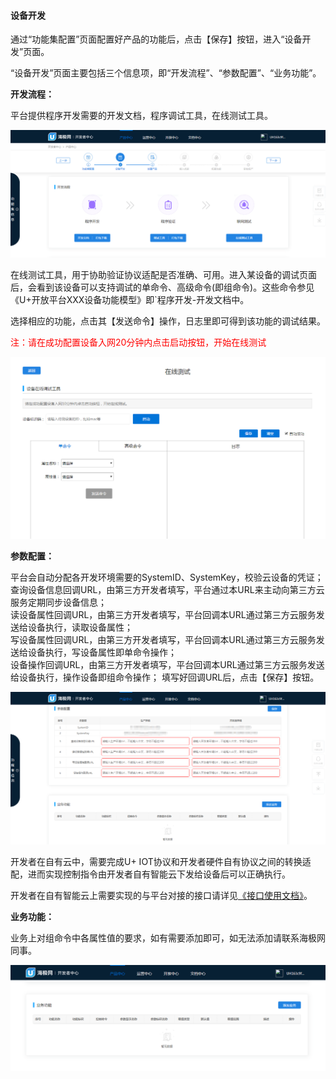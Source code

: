 #### 设备开发 

通过“功能集配置”页面配置好产品的功能后，点击【保存】按钮，进入“设备开发”页面。  


“设备开发”页面主要包括三个信息项，即“开发流程”、“参数配置”、“业务功能”。  

**开发流程：**  

平台提供程序开发需要的开发文档，程序调试工具，在线测试工具。    

![开发流程][Development_process]    

在线测试工具，用于协助验证协议适配是否准确、可用。进入某设备的调试页面后，会看到该设备可以支持调试的单命令、高级命令(即组命令)。这些命令参见《U+开放平台XXX设备功能模型》即`程序开发-开发文档中。

选择相应的功能，点击其【发送命令】操作，日志里即可得到该功能的调试结果。  


<font color="#FF0000">注：请在成功配置设备入网20分钟内点击启动按钮，开始在线测试</font>  

![在线测试工具][Testing_tools] 


**参数配置：**   

平台会自动分配各开发环境需要的SystemID、SystemKey，校验云设备的凭证；  
查询设备信息回调URL，由第三方开发者填写，平台通过本URL来主动向第三方云服务定期同步设备信息；  
读设备属性回调URL，由第三方开发者填写，平台回调本URL通过第三方云服务发送给设备执行，读取设备属性；  
写设备属性回调URL，由第三方开发者填写，平台回调本URL通过第三方云服务发送给设备执行，写设备属性即单命令操作；  
设备操作回调URL，由第三方开发者填写，平台回调本URL通过第三方云服务发送给设备执行，操作设备即组命令操作；
填写好回调URL后，点击【保存】按钮。  

![参数配置][Parameter_configuration]  


开发者在自有云中，需要完成U+ IOT协议和开发者硬件自有协议之间的转换适配，进而实现控制指令由开发者自有智能云下发给设备后可以正确执行。

开发者在自有智能云上需要实现的与平台对接的接口请详见[《接口使用文档》][Dev_world]。

**业务功能：**     

业务上对组命令中各属性值的要求，如有需要添加即可，如无法添加请联系海极网同事。

 
![业务功能][Business_functions]






[Access_plan]:_media/Link/guide.png  
[Architecture]:_media/Link/architecture.png 
[Create_function]:_media/Link/create_function.png  
[Create_function2]:_media/Link/create_function2.png  
[Function_set]:_media/Link/function_set.png  
[Haigeek]:https://www.haigeek.com/web/pages/haigeek.html
[Basis_function]:_media/Link/basis_function.png 
[Advanced_function]:_media/Link/advanced_function.png 
[Other_function]:_media/Link/other_function.png
[Development_process]:_media/Link/development_process.png
[Parameter_configuration]:_media/Link/parameter_configuration.png  
[Product_model]:_media/Link/product_model.png 
[Create_model]:_media/Link/create_model.png  
[Create_success]:_media/Link/create_success.png 
[Create_model]:_media/Link/model_success.png  
[AccessU+]:_media/Link/accessU+.png 
[App_config]:_media/Link/app_config.png  
[Click_config]:_media/Link/click_config.png   
[U+_ui]:_media/Link/u+_ui.png    
[Scene_function]:_media/Link/scene_function.png 
[Expand_functionality]:_media/Link/expand_functionality.png
[Dev_world]:https://haier-iot.github.io/guide/#/zh-cn/Cloudgw  
[Testing_tools]:_media/Link/testing_tools.png 
[Online_apply]:_media/Link/online_apply.png 
[Submit_audit]:_media/Link/submit_audit.png 
[Business_functions]:_media/Link/Business_functions.png 